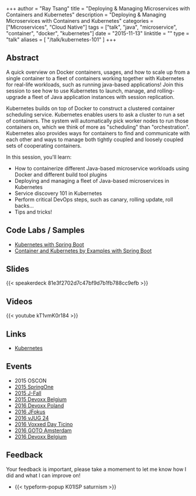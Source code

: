 +++
author = "Ray Tsang"
title = "Deploying & Managing Microservices with Containers and Kubernetes"
description = "Deploying & Managing Microservices with Containers and Kubernetes"
categories = ["Microservices", "Cloud Native"]
tags = ["talk", "java", "microservice", "container", "docker", "kubernetes"]
date = "2015-11-13"
linktitle = ""
type = "talk"
aliases = [
  "/talk/kubernetes-101"
]
+++

## Abstract
A quick overview on Docker containers, usages, and how to scale up from a single container to a fleet of containers working together with Kubernetes for real-life workloads, such as running java-based applications! Join this session to see how to use Kubernetes to launch, manage, and rolling-upgrade a fleet of Java application instances with session replication.

Kubernetes builds on top of Docker to construct a clustered container scheduling service. Kubernetes enables users to ask a cluster to run a set of containers. The system will automatically pick worker nodes to run those containers on, which we think of more as "scheduling" than "orchestration". Kubernetes also provides ways for containers to find and communicate with each other and ways to manage both tightly coupled and loosely coupled sets of cooperating containers.

In this session, you'll learn:
- How to containerize different Java-based microservice workloads using Docker and different build tool plugins
- Deploying and managing a fleet of Java-based microservices in Kubernetes
- Service discovery 101 in Kubernetes
- Perform critical DevOps steps, such as canary, rolling update, roll backs...
- Tips and tricks!

## Code Labs / Samples
- [Kubernetes with Spring Boot](http://bit.ly/k8s-lab)
- [Container and Kubernetes by Examples with Spring Boot](https://github.com/saturnism/docker-kubernetes-by-example-java)

## Slides
{{< speakerdeck 81e3f2702d7c47bf9d7b1fb788cc9efb >}}

## Videos
{{< youtube kT1vmK0r184 >}}

## Links
- [Kubernetes](https://kubernetes.io)

## Events
- 2015 OSCON
- [2015 SpringOne](https://www.youtube.com/watch?v=Bcs-inRnLDc)
- [2015 J-Fall](https://www.youtube.com/watch?v=0mIwhAJz2Gg)
- [2015 Devoxx Belgium](https://www.youtube.com/watch?v=kT1vmK0r184)
- [2016 Devoxx Poland](https://www.youtube.com/watch?v=Z_gzl8RqZuE)
- [2016 JFokus](https://www.youtube.com/watch?v=R2l-tL_1els)
- [2016 vJUG 24](https://www.youtube.com/watch?v=27PExjWv6GY)
- [2016 Voxxed Day Ticino](https://www.youtube.com/watch?v=4ZLVAymNA80)
- [2016 GOTO Amsterdam](https://www.youtube.com/watch?v=8qSpvRKrgHk)
- [2016 Devoxx Belgium](https://www.youtube.com/watch?v=hvfr_g4sBWY)

## Feedback
Your feedback is important, please take a momement to let me know how I did and what I can improve on!

- {{< typeform-popup K01lSP saturnism >}}                                                         


